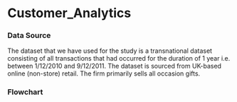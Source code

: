 # Customer_Analytics

### Data Source
   The dataset that we have used for the study is a transnational dataset consisting of all transactions that had occurred for      the duration of 1 year i.e. between 1/12/2010 and 9/12/2011. The dataset is sourced from UK-based online (non-store) retail. The firm primarily sells all occasion gifts. 
   
   
### Flowchart

